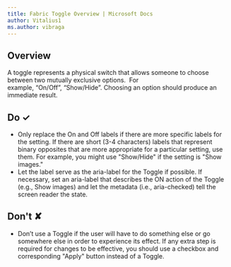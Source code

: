 ```yaml
---
title: Fabric Toggle Overview | Microsoft Docs
author: Vitalius1
ms.author: vibraga
---
```


## Overview
A toggle represents a physical switch that allows someone to choose between two mutually exclusive options.  For example, “On&#x2F;Off”, “Show&#x2F;Hide”. Choosing an option should produce an immediate result.



## Do &#10003;
- Only replace the On and Off labels if there are more specific labels for the setting. If there are short (3-4 characters) labels that represent binary opposites that are more appropriate for a particular setting, use them. For example, you might use &quot;Show&#x2F;Hide&quot; if the setting is &quot;Show images.&quot;
- Let the label serve as the aria-label for the Toggle if possible. If necessary, set an aria-label that describes the ON action of the Toggle (e.g., Show images) and let the metadata (i.e., aria-checked) tell the screen reader the state.


## Don't &#10008;
- Don’t use a Toggle if the user will have to do something else or go somewhere else in order to experience its effect. If any extra step is required for changes to be effective, you should use a checkbox and corresponding &quot;Apply&quot; button instead of a Toggle.
